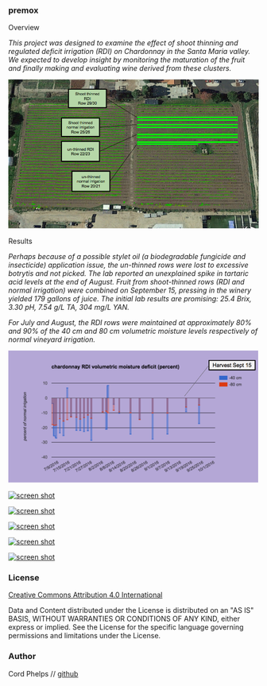 

### premox 


Overview 


*This project was designed to examine the effect of shoot thinning and regulated deficit irrigation (RDI) on Chardonnay in the Santa Maria valley. We expected to develop insight by monitoring the maturation of the fruit and finally making and evaluating wine derived from these clusters.*  


[![screen shot](https://raw.githubusercontent.com/cordphelps/premox/master/images/vineyard.png)]()


Results

*Perhaps because of a possible stylet oil (a biodegradable fungicide and insecticide) application issue, the un-thinned rows were lost to excessive botrytis and not picked. The lab reported an unexplained spike in tartaric acid levels at the end of August. Fruit from shoot-thinned rows (RDI and normal irrigation) were combined on September 15, pressing in the winery yielded 179 gallons of juice. The initial lab results are promising: 25.4 Brix, 3.30 pH, 7.54 g/L TA, 304 mg/L YAN.*

*For July and August, the RDI rows were maintained at approximately 80% and 90% of the 40 cm and 80 cm volumetric moisture levels respectively of normal vineyard irrigation.*


[![screen shot](https://raw.githubusercontent.com/cordphelps/premox/master/images/rdi-history.png)]()

[![screen shot](https://docs.google.com/spreadsheets/d/11Cy3oAQl38ORAcOgQbeYV7JvWa_V7sk_5xDcW8ft2KA/pubchart?oid=452658103&format=image)]()

[![screen shot](https://docs.google.com/spreadsheets/d/11Cy3oAQl38ORAcOgQbeYV7JvWa_V7sk_5xDcW8ft2KA/pubchart?oid=2002001695&format=image)]()

[![screen shot](https://docs.google.com/spreadsheets/d/11Cy3oAQl38ORAcOgQbeYV7JvWa_V7sk_5xDcW8ft2KA/pubchart?oid=2036712485&format=image)]()

[![screen shot](https://docs.google.com/spreadsheets/d/1ybksh3K2NQFo_awGiwlFOzRInnuLObz8hgp5rHyF55Q/pubchart?oid=1807754313&format=image)]()

[![screen shot](https://docs.google.com/spreadsheets/d/1ybksh3K2NQFo_awGiwlFOzRInnuLObz8hgp5rHyF55Q/pubchart?oid=1223234070&format=image)]()


### License
[Creative Commons Attribution 4.0 International](https://creativecommons.org/licenses/by/4.0/)

Data and Content distributed under the License is distributed on an "AS IS" BASIS, WITHOUT WARRANTIES OR CONDITIONS OF ANY KIND, either express or implied. See the License for the specific language governing permissions and limitations under the License.


### Author
Cord Phelps // [github](http://cordphelps.github.io)








 





